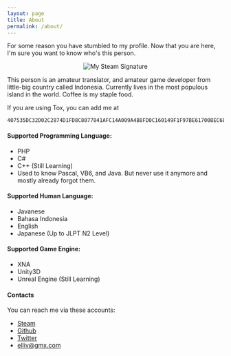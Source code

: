 ```yaml
---
layout: page
title: About
permalink: /about/
---
```


For some reason you have stumbled to my profile. Now that you are here, I'm sure you want to know who's this person.

<p align="center">
  <img src="http://steamsignature.com/profile/english/76561197972925711.png" alt="My Steam Signature"/>
</p>

This person is an amateur translator, and amateur game developer from little-big country called Indonesia. Currently lives in the most populous island in the world. Coffee is my staple food.

If you are using Tox, you can add me at 

```
407535DC32D02C2874D1FD8C8077841AFC14A009A4B8FD0C160149F1F97BE61700BEC6E86502
```

#### Supported Programming Language:

* PHP
* C#
* C++ (Still Learning)
* Used to know Pascal, VB6, and Java. But never use it anymore and mostly already forgot them. 

#### Supported Human Language:

* Javanese
* Bahasa Indonesia
* English
* Japanese (Up to JLPT N2 Level)

#### Supported Game Engine:

* XNA
* Unity3D
* Unreal Engine (Still Learning)

#### Contacts
You can reach me via these accounts:

* [Steam](http://steamcommunity.com/id/elliv/)
* [Github](https://github.com/ellivr)
* [Twitter](https://twitter.com/ellivred)
* [elliv@gmx.com](mailto:elliv@gmx.com)
